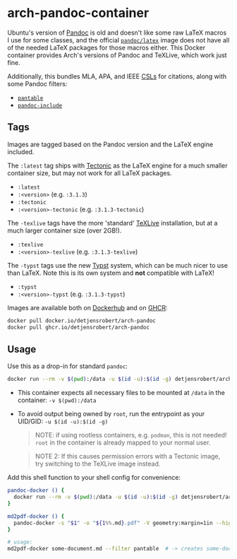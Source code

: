 # arch-pandoc-container

Ubuntu's version of [Pandoc](https://pandoc.org) is old and doesn't like some raw LaTeX macros I use for some classes,
and the official [`pandoc/latex`](https://hub.docker.com/repository/docker/pandoc/latex) image does not have all of the
needed LaTeX packages for those macros either. This Docker container provides Arch's versions of Pandoc and TeXLive,
which work just fine.

Additionally, this bundles MLA, APA, and IEEE [CSLs](https://github.com/citation-style-language/styles) for citations,
along with some Pandoc filters:

- [`pantable`](https://github.com/ickc/pantable)
- [`pandoc-include`](https://github.com/DCsunset/pandoc-include)

## Tags

Images are tagged based on the Pandoc version and the LaTeX engine included.

The `:latest` tag ships with [Tectonic](https://tectonic-typesetting.github.io) as the LaTeX engine for a much smaller
container size, but may not work for all LaTeX packages.

- `:latest`
- `:<version>` (e.g. `:3.1.3`)
- `:tectonic`
- `:<version>-tectonic` (e.g. `:3.1.3-tectonic`)

The `-texlive` tags have the more 'standard' [TeXLive](https://www.tug.org/texlive) installation, but at a much larger
container size (over 2GB!).

- `:texlive`
- `:<version>-texlive` (e.g. `:3.1.3-texlive`)

The `-typst` tags use the new [Typst](https://typst.app/) system, which can be much nicer to use than LaTeX. Note this is its own system and **not** compatible with LaTeX!

- `:typst`
- `:<version>-typst` (e.g. `:3.1.3-typst`)

Images are available both on [Dockerhub](https://hub.docker.com/r/detjensrobert/arch-pandoc) and on
[GHCR](https://github.com/detjensrobert/arch-pandoc-container/pkgs/container/arch-pandoc):

```sh
docker pull docker.io/detjensrobert/arch-pandoc
docker pull ghcr.io/detjensrobert/arch-pandoc
```

## Usage

Use this as a drop-in for standard `pandoc`:

```bash
docker run --rm -v $(pwd):/data -u $(id -u):$(id -g) detjensrobert/arch-pandoc:latest -s file.md -o file.pdf ...
```

- This container expects all necessary files to be mounted at `/data` in the container: `-v $(pwd):/data`

- To avoid output being owned by `root`, run the entrypoint as your UID/GID: `-u $(id -u):$(id -g)`
  > NOTE: if using rootless containers, e.g. `podman`, this is not needed! `root` in the container is already mapped to
  > your normal user.

  > NOTE 2: If this causes permission errors with a Tectonic image, try switching to the TeXLive image instead.

Add this shell function to your shell config for convenience:

```bash
pandoc-docker () {
  docker run --rm -v $(pwd):/data -u $(id -u):$(id -g) detjensrobert/arch-pandoc $@
}

md2pdf-docker () {
  pandoc-docker -s "$1" -o "${1%%.md}.pdf" -V geometry:margin=1in --highlight=tango --citeproc ${@:2}
}

# usage:
md2pdf-docker some-document.md --filter pantable  # -> creates some-document.pdf
```
